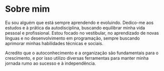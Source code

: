 # Sobre mim

Eu sou alguém que está sempre aprendendo e evoluindo. Dedico-me aos estudos e à prática da autodisciplina, buscando equilibrar minha vida pessoal e profissional. Estou focado no vestibular, no aprendizado de novas línguas e no desenvolvimento em programação, sempre buscando aprimorar minhas habilidades técnicas e sociais.

Acredito que o autoconhecimento e a organização são fundamentais para o crescimento, e por isso utilizo diversas ferramentas para manter minha jornada rumo ao sucesso e à independência.
